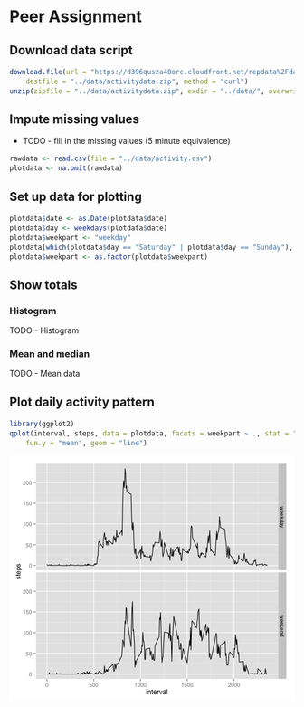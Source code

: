 # Peer Assignment

## Download data script

```r
download.file(url = "https://d396qusza40orc.cloudfront.net/repdata%2Fdata%2Factivity.zip", 
    destfile = "../data/activitydata.zip", method = "curl")
unzip(zipfile = "../data/activitydata.zip", exdir = "../data/", overwrite = TRUE)
```


## Impute missing values

* TODO - fill in the missing values (5 minute equivalence)


```r
rawdata <- read.csv(file = "../data/activity.csv")
plotdata <- na.omit(rawdata)
```


## Set up data for plotting

```r
plotdata$date <- as.Date(plotdata$date)
plotdata$day <- weekdays(plotdata$date)
plotdata$weekpart <- "weekday"
plotdata[which(plotdata$day == "Saturday" | plotdata$day == "Sunday"), ]$weekpart <- "weekend"
plotdata$weekpart <- as.factor(plotdata$weekpart)
```


## Show totals

### Histogram

TODO - Histogram

### Mean and median

TODO - Mean data

## Plot daily activity pattern

```r
library(ggplot2)
qplot(interval, steps, data = plotdata, facets = weekpart ~ ., stat = "summary", 
    fun.y = "mean", geom = "line")
```

![plot of chunk unnamed-chunk-4](figure/unnamed-chunk-4.png) 

